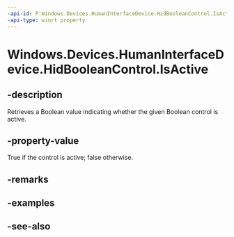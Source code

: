 ----api-id: P:Windows.Devices.HumanInterfaceDevice.HidBooleanControl.IsActive
-api-type: winrt property
---<!-- Property syntaxpublic bool IsActive { get;  set; }--># Windows.Devices.HumanInterfaceDevice.HidBooleanControl.IsActive## -descriptionRetrieves a Boolean value indicating whether the given Boolean control is active.## -property-valueTrue if the control is active; false otherwise.## -remarks## -examples## -see-also